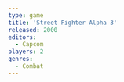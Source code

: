 ```yaml
---
type: game
title: 'Street Fighter Alpha 3'
released: 2000
editors: 
  - Capcom
players: 2
genres:
  - Combat
---
```

